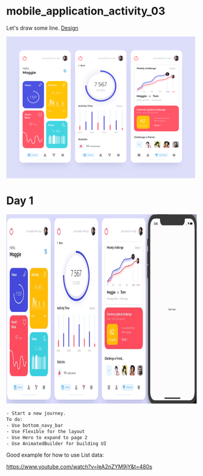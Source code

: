 # mobile_application_activity_03

Let's draw some line. <a href= "https://dribbble.com/shots/7119123-Mobile-application-Activity">Design</a>

<img src="design/design.png" width = "500"> 


# Day 1
<img src="process/day1.gif" height="500">  
    
    - Start a new journey.
    To do:
    - Use bottom_navy_bar 
    - Use Flexible for the layout 
    - Use Hero to expand to page 2
    - Use AnimatedBuilder for building UI
    
 Good example for how to use List data:
 
   https://www.youtube.com/watch?v=leA2nZYM9jY&t=480s
